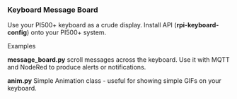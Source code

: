 ### Keyboard Message Board

Use your PI500+ keyboard as a crude display. Install API (**rpi-keyboard-config**) onto your PI500+ system.


Examples

**message_board.py** scroll messages across the keyboard. Use it with MQTT and NodeRed to produce alerts or notifications.

**anim.py** Simple Animation class - useful for showing simple GIFs on your keyboard.







